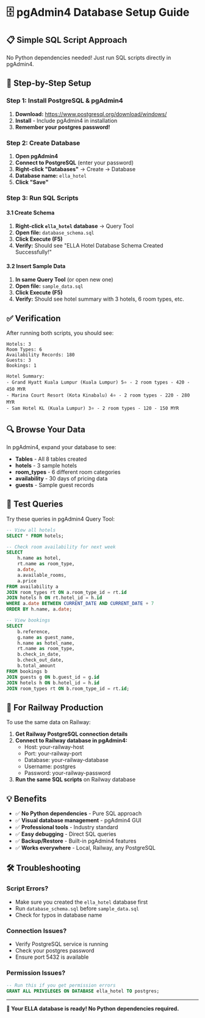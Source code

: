 # 🗄️ pgAdmin4 Database Setup Guide

## 📋 **Simple SQL Script Approach**

No Python dependencies needed! Just run SQL scripts directly in pgAdmin4.

## 🚀 **Step-by-Step Setup**

### **Step 1: Install PostgreSQL & pgAdmin4**
1. **Download:** https://www.postgresql.org/download/windows/
2. **Install** - Include pgAdmin4 in installation
3. **Remember your postgres password!**

### **Step 2: Create Database**
1. **Open pgAdmin4**
2. **Connect to PostgreSQL** (enter your password)
3. **Right-click "Databases"** → Create → Database
4. **Database name:** `ella_hotel`
5. **Click "Save"**

### **Step 3: Run SQL Scripts**

#### **3.1 Create Schema**
1. **Right-click `ella_hotel` database** → Query Tool
2. **Open file:** `database_schema.sql`
3. **Click Execute (F5)**
4. **Verify:** Should see "ELLA Hotel Database Schema Created Successfully!"

#### **3.2 Insert Sample Data**
1. **In same Query Tool** (or open new one)
2. **Open file:** `sample_data.sql`  
3. **Click Execute (F5)**
4. **Verify:** Should see hotel summary with 3 hotels, 6 room types, etc.

## ✅ **Verification**

After running both scripts, you should see:

```
Hotels: 3
Room Types: 6  
Availability Records: 180
Guests: 3
Bookings: 1

Hotel Summary:
- Grand Hyatt Kuala Lumpur (Kuala Lumpur) 5⭐ - 2 room types - 420 - 450 MYR
- Marina Court Resort (Kota Kinabalu) 4⭐ - 2 room types - 220 - 280 MYR  
- Sam Hotel KL (Kuala Lumpur) 3⭐ - 2 room types - 120 - 150 MYR
```

## 🔍 **Browse Your Data**

In pgAdmin4, expand your database to see:
- **Tables** - All 8 tables created
- **hotels** - 3 sample hotels
- **room_types** - 6 different room categories
- **availability** - 30 days of pricing data
- **guests** - Sample guest records

## 🧪 **Test Queries**

Try these queries in pgAdmin4 Query Tool:

```sql
-- View all hotels
SELECT * FROM hotels;

-- Check room availability for next week
SELECT 
    h.name as hotel,
    rt.name as room_type,
    a.date,
    a.available_rooms,
    a.price
FROM availability a
JOIN room_types rt ON a.room_type_id = rt.id
JOIN hotels h ON rt.hotel_id = h.id
WHERE a.date BETWEEN CURRENT_DATE AND CURRENT_DATE + 7
ORDER BY h.name, a.date;

-- View bookings
SELECT 
    b.reference,
    g.name as guest_name,
    h.name as hotel_name,
    rt.name as room_type,
    b.check_in_date,
    b.check_out_date,
    b.total_amount
FROM bookings b
JOIN guests g ON b.guest_id = g.id
JOIN hotels h ON b.hotel_id = h.id
JOIN room_types rt ON b.room_type_id = rt.id;
```

## 🔄 **For Railway Production**

To use the same data on Railway:
1. **Get Railway PostgreSQL connection details**
2. **Connect to Railway database in pgAdmin4:**
   - Host: your-railway-host
   - Port: your-railway-port  
   - Database: your-railway-database
   - Username: postgres
   - Password: your-railway-password
3. **Run the same SQL scripts** on Railway database

## 💡 **Benefits**

- ✅ **No Python dependencies** - Pure SQL approach
- ✅ **Visual database management** - pgAdmin4 GUI
- ✅ **Professional tools** - Industry standard
- ✅ **Easy debugging** - Direct SQL queries
- ✅ **Backup/Restore** - Built-in pgAdmin4 features
- ✅ **Works everywhere** - Local, Railway, any PostgreSQL

## 🛠️ **Troubleshooting**

### **Script Errors?**
- Make sure you created the `ella_hotel` database first
- Run `database_schema.sql` before `sample_data.sql`
- Check for typos in database name

### **Connection Issues?**
- Verify PostgreSQL service is running
- Check your postgres password
- Ensure port 5432 is available

### **Permission Issues?**
```sql
-- Run this if you get permission errors
GRANT ALL PRIVILEGES ON DATABASE ella_hotel TO postgres;
```

---

**🎉 Your ELLA database is ready! No Python dependencies required.** 